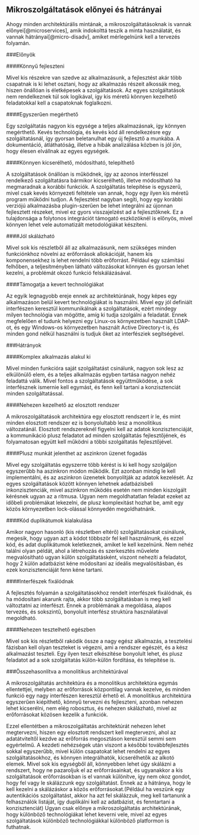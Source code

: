 Mikroszolgáltatások előnyei és hátrányai
----------------------------------------

Ahogy minden architektúrális mintának, a mikroszolgáltatásoknak is vannak előnyei[@microservices], amik indokolttá teszik a minta használatát, és vannak hátrányai[@micro-disadv], amiket mérlegelnünk kell a tervezés folyamán.

###Előnyök

####Könnyű fejleszteni

Mivel kis részekre van szedve az alkalmazásunk, a fejlesztést akár több csapatnak is ki lehet osztani, hogy az alkalmazás részeit alkossák meg, hiszen önállóan is életképesek a szolgáltatások. Az egyes szolgáltatások nem rendelkeznek túl sok logikával, így kis méretű könnyen kezelhető feladatokkal kell a csapatoknak foglalkozni.

####Egyszerűen megérthető

Egy szolgáltatás nagyon kis egysége a teljes alkalmazásnak, így könnyen megérthető. Kevés technológia, és kevés kód áll rendelkezésre egy szolgáltatásnál, így gyorsan beletanulhat egy új fejlesztő a munkába. A dokumentáció, átláthatóság, illetve a hibák analizálása közben is jól jön, hogy élesen elvállnak az egyes egységek.

####Könnyen kicserélhető, módosítható, telepíthető

A szolgáltatások önállóan is működnek, így az azonos interfésszel rendelkező szolgáltatásra bármikor kicserélhető, illetve módosítható ha megmaradnak a korábbi funkciók. A szolgáltatás telepítése is egyszerű, mivel csak kevés környezeti feltétele van annak, hogy egy ilyen kis méretű program működni tudjon. A fejlesztést nagyban segíti, hogy egy korábbi verziójú alkalmazásba plugin-szerűen be lehet integrálni az újonnan fejlesztett részeket, mivel ez gyors visszajelzést ad a fejlesztőknek. Ez a tulajdonsága a folytonos integrációt támogató eszközöknél is előnyös, mivel könnyen lehet vele automatizált metodológiákat készíteni.

####Jól skálázható

Mivel sok kis részletből áll az alkalmazásunk, nem szükséges minden funkciónkhoz növelni az erőforrások allokációját, hanem kis komponensekhez is lehet rendelni több erőforrást. Például egy számítási felhőben, a teljesítményben látható változásokat könnyen és gyorsan lehet kezelni, a problémát okozó funkció felskálázásával.

####Támogatja a kevert technológiákat

Az egyik legnagyobb ereje ennek az architektúrának, hogy képes egy alkalmazáson belül kevert technológiákat is használni. Mivel egy jól definiált interfészen keresztül kommunikálnak a szolgáltatások, ezért mindegy milyen technológia van mögötte, amíg ki tudja szolgálni a feladatát. Ennek megfelelően el tudunk helyezni egy Linux-os környezetben használt LDAP-ot, és egy Windows-os környezetben használt Active Directory-t is, és minden gond nélkül használni is tudjuk őket az interfésziek segítségével.

###Hátrányok

####Komplex alkalmazás alakul ki

Mivel minden funkcióra saját szolgáltatást csinálunk, nagyon sok lesz az elkülönülő elem, és a teljes alkalmazás egyben tartása nagyon nehéz feladattá válik. Mivel fontos a szolgáltatások együttműködése, a sok interfésznek ismernie kell egymást, és fenn kell tartani a konzisztenciát minden szolgáltatással.

####Nehezen kezelhető az elosztott rendszer

A mikroszolgáltatások architektúra egy elosztott rendszert ír le, és mint minden elosztott rendszer ez is bonyolultabb lesz a monolitikus változatánál. Elosztott rendszereknél figyelni kell az adatok konzisztenciáját, a kommunikáció plusz feladatot ad minden szolgáltatás fejlesztőjének, és folyamatosan együtt kell működni a többi szolgáltatás fejlesztőjével.

####Plusz munkát jelenthet az aszinkron üzenet fogadás

Mivel egy szolgáltatás egyszerre több kérést is ki kell hogy szolgáljon egyszerűbb ha aszinkron módon működik. Ezt azonban mindig le kell implementálni, és az aszinkron üzenetek bonyolítják az adatok kezelését. Az egyes szolgáltatások között könnyen lehetnek adatbázisbeli inkonzisztenciák, mivel aszinkron működés esetén nem minden kiszolgált kérésnek ugyan az a ritmusa. Ugyan nem megoldhatatlan feladat ezeket az időbeli problémákat lekezelni, de plusz komplexitást hozhat be, amit egy közös környezetben lock-olással könnyedén megoldhatnánk.

####Kód duplikátumok kialakulása

Amikor nagyon hasonló (kis részletben eltérő) szolgáltatásokat csinálunk, megesik, hogy ugyan azt a kódot többször fel kell használnunk, és ezzel kód, és adat duplikátumok keletkeznek, amiket le kell kezelnünk. Nem nehéz találni olyan példát, ahol a létrehozás és szerkesztés művelete megvalósítható ugyan külön szolgáltatásként, viszont nehezíti a feladatot, hogy 2 külön adatbázist kéne módosítani az ideális megvalósításban, és ezek konzisztenciáját fenn kéne tartani.

####Interfészek fixálódnak

A fejlesztés folyamán a szolgáltatásokhoz rendelt interfészek fixálódnak, és ha módosítani akarunk rajta, akkor több szolgáltatásban is meg kell változtatni az interfészt. Ennek a problémának a megoldása, alapos tervezés, és sokszintű, bonyolult interfész struktúra használatával megoldható.

####Nehezen tesztelhető egészben

Mivel sok kis részletből rakódik össze a nagy egész alkalmazás, a tesztelési fázisban kell olyan teszteket is végezni, ami a rendszer egészét, és a kész alkalmazást teszteli. Egy ilyen teszt elkészítése bonyolult lehet, és plusz feladatot ad a sok szolgáltatás külön-külön fordítása, és telepítése is.

###Összehasonlítva a monolitikus architektúrával

A mikroszolgáltatás architektúra és a monolitikus architektúra egymás ellentettjei, melyben az erőforrások központilag vannak kezelve, és minden funkció egy nagy interfészen keresztül érhető el. A monolitikus architektúra egyszerűen kiépíthető, könnyű tervezni és fejleszteni, azonban nehezen lehet kicserélni, nem elég robosztus, és nehezen skálázható, mivel az erőforrásokat közösen kezelik a funkciók.

Ezzel ellentétben a mikroszolgáltatás architektúrát nehezen lehet megtervezni, hiszen egy elosztott rendszert kell megtervezni, ahol az adatátviteltől kezdve az erőforrás megosztáson keresztül semmi sem egyértelmű. A kezdeti nehézségek után viszont a későbbi továbbfejlesztés sokkal egyszerűbb, mivel külön csapatokat lehet rendelni az egyes szolgáltatásokhoz, és könnyen integrálhatók, kicserélhetők az alkotó elemek. Mivel sok kis egységből áll, könnyebben lehet úgy skálázni a rendszert, hogy ne pazaroljuk el az erőforrásainkat, és ugyanakkor a kis szolgáltatások erőforrásokban is el vannak különítve, így nem okoz gondot, hogy fel vagy le skálázzunk egy szolgáltatást. Ennek az a hátránya, hogy le kell kezelni a skálázáskor a közös erőforrásokat.(Például ha veszünk egy autentikációs szolgáltatást, akkor ha azt fel skálázzuk, meg kell tartanunk a felhasználók listáját, így duplikálni kell az adatbázist, és fenntartani a konzisztenciát) Ugyan csak előnye a mikroszolgáltatás architektúrának, hogy különböző technológiákat lehet keverni vele, mivel az egyes szolgáltatások különböző technológiákkal különböző platformon is futhatnak.
